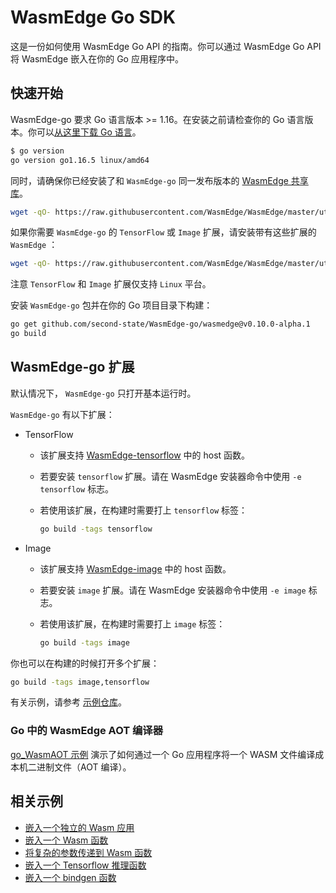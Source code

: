 # WasmEdge Go SDK

这是一份如何使用 WasmEdge Go API 的指南。你可以通过 WasmEdge Go API 将 WasmEdge 嵌入在你的 Go 应用程序中。

## 快速开始

WasmEdge-go 要求 Go 语言版本 >= 1.16。在安装之前请检查你的 Go 语言版本。你可以[从这里下载 Go 语言](https://golang.org/dl/)。

```bash
$ go version
go version go1.16.5 linux/amd64
```

同时，请确保你已经安装了和 `WasmEdge-go` 同一发布版本的 [WasmEdge 共享库](../start/install.md)。

```bash
wget -qO- https://raw.githubusercontent.com/WasmEdge/WasmEdge/master/utils/install.sh | bash -s -- -v 0.10.0-alpha.1
```

如果你需要 `WasmEdge-go` 的 `TensorFlow` 或 `Image` 扩展，请安装带有这些扩展的 `WasmEdge` ：

```bash
wget -qO- https://raw.githubusercontent.com/WasmEdge/WasmEdge/master/utils/install.sh | bash -s -- -v 0.10.0-alpha.1 -e tensorflow,image
```

注意 `TensorFlow` 和 `Image` 扩展仅支持 `Linux` 平台。

安装 `WasmEdge-go` 包并在你的 Go 项目目录下构建：

```bash
go get github.com/second-state/WasmEdge-go/wasmedge@v0.10.0-alpha.1
go build
```

## WasmEdge-go 扩展

默认情况下， `WasmEdge-go` 只打开基本运行时。

`WasmEdge-go` 有以下扩展：

- TensorFlow
  - 该扩展支持 [WasmEdge-tensorflow](https://github.com/second-state/WasmEdge-tensorflow) 中的 host 函数。
  - 若要安装 `tensorflow` 扩展。请在 WasmEdge 安装器命令中使用 `-e tensorflow` 标志。
  - 若使用该扩展，在构建时需要打上 `tensorflow` 标签：

      ```bash
      go build -tags tensorflow
      ```

- Image
  - 该扩展支持 [WasmEdge-image](https://github.com/second-state/WasmEdge-image) 中的 host 函数。
  - 若要安装 `image` 扩展。请在 WasmEdge 安装器命令中使用 `-e image` 标志。
  - 若使用该扩展，在构建时需要打上 `image` 标签：

      ```bash
      go build -tags image
      ```

你也可以在构建的时候打开多个扩展：

```bash
go build -tags image,tensorflow
```

有关示例，请参考 [示例仓库](https://github.com/second-state/WasmEdge-go-examples/)。

### Go 中的 WasmEdge AOT 编译器

[go_WasmAOT 示例](https://github.com/second-state/WasmEdge-go-examples/tree/master/go_WasmAOT) 演示了如何通过一个 Go 应用程序将一个 WASM 文件编译成本机二进制文件（AOT 编译）。

## 相关示例

- [嵌入一个独立的 Wasm 应用](go/app.md)
- [嵌入一个 Wasm 函数](go/function.md)
- [将复杂的参数传递到 Wasm 函数](go/memory.md)
- [嵌入一个 Tensorflow 推理函数](go/tensorflow.md)
- [嵌入一个 bindgen 函数](go/bindgen.md)
